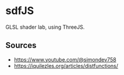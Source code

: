 # sdfJS
GLSL shader lab, using ThreeJS.

## Sources
* https://www.youtube.com/@simondev758
* https://iquilezles.org/articles/distfunctions/
